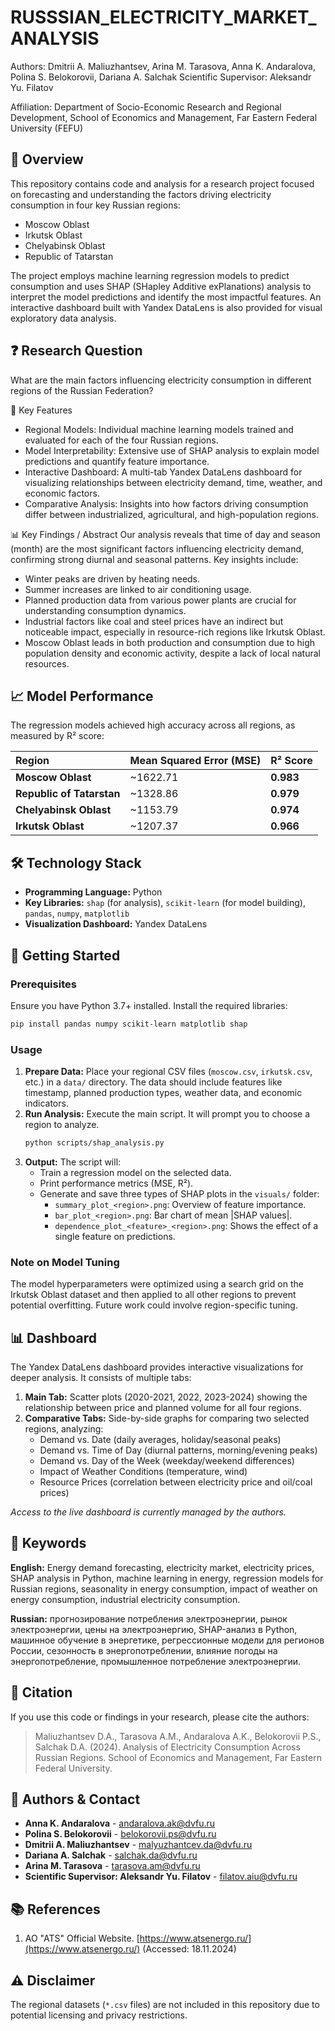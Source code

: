 # RUSSSIAN_ELECTRICITY_MARKET_ANALYSIS


Authors: Dmitrii A. Maliuzhantsev, Arina M. Tarasova, Anna K. Andaralova, Polina S. Belokorovii, Dariana A. Salchak
Scientific Supervisor: Aleksandr Yu. Filatov

Affiliation: Department of Socio-Economic Research and Regional Development, School of Economics and Management, Far Eastern Federal University (FEFU)

## 📜 Overview
This repository contains code and analysis for a research project focused on forecasting and understanding the factors driving electricity consumption in four key Russian regions:

* Moscow Oblast
* Irkutsk Oblast
* Chelyabinsk Oblast
* Republic of Tatarstan

The project employs machine learning regression models to predict consumption and uses SHAP (SHapley Additive exPlanations) analysis to interpret the model predictions and identify the most impactful features. An interactive dashboard built with Yandex DataLens is also provided for visual exploratory data analysis.

## ❓ Research Question
What are the main factors influencing electricity consumption in different regions of the Russian Federation?

🚀 Key Features
* Regional Models: Individual machine learning models trained and evaluated for each of the four Russian regions.
* Model Interpretability: Extensive use of SHAP analysis to explain model predictions and quantify feature importance.
* Interactive Dashboard: A multi-tab Yandex DataLens dashboard for visualizing relationships between electricity demand, time, weather, and economic factors.
* Comparative Analysis: Insights into how factors driving consumption differ between industrialized, agricultural, and high-population regions.

📊 Key Findings / Abstract
Our analysis reveals that time of day and season (month) are the most significant factors influencing electricity demand, confirming strong diurnal and seasonal patterns. Key insights include:
* Winter peaks are driven by heating needs.
* Summer increases are linked to air conditioning usage.
* Planned production data from various power plants are crucial for understanding consumption dynamics.
* Industrial factors like coal and steel prices have an indirect but noticeable impact, especially in resource-rich regions like Irkutsk Oblast.
* Moscow Oblast leads in both production and consumption due to high population density and economic activity, despite a lack of local natural resources.

## 📈 Model Performance

The regression models achieved high accuracy across all regions, as measured by R² score:

| Region | Mean Squared Error (MSE) | R² Score |
| :--- | :--- | :--- |
| **Moscow Oblast** | ~1622.71 | **0.983** |
| **Republic of Tatarstan** | ~1328.86 | **0.979** |
| **Chelyabinsk Oblast** | ~1153.79 | **0.974** |
| **Irkutsk Oblast** | ~1207.37 | **0.966** |

## 🛠️ Technology Stack

*   **Programming Language:** Python
*   **Key Libraries:** `shap` (for analysis), `scikit-learn` (for model building), `pandas`, `numpy`, `matplotlib`
*   **Visualization Dashboard:** Yandex DataLens

## 🚀 Getting Started

### Prerequisites

Ensure you have Python 3.7+ installed. Install the required libraries:

```bash
pip install pandas numpy scikit-learn matplotlib shap
```

### Usage

1.  **Prepare Data:** Place your regional CSV files (`moscow.csv`, `irkutsk.csv`, etc.) in a `data/` directory. The data should include features like timestamp, planned production types, weather data, and economic indicators.
2.  **Run Analysis:** Execute the main script. It will prompt you to choose a region to analyze.
    ```bash
    python scripts/shap_analysis.py
    ```
3.  **Output:** The script will:
    *   Train a regression model on the selected data.
    *   Print performance metrics (MSE, R²).
    *   Generate and save three types of SHAP plots in the `visuals/` folder:
        *   `summary_plot_<region>.png`: Overview of feature importance.
        *   `bar_plot_<region>.png`: Bar chart of mean |SHAP values|.
        *   `dependence_plot_<feature>_<region>.png`: Shows the effect of a single feature on predictions.

### Note on Model Tuning

The model hyperparameters were optimized using a search grid on the Irkutsk Oblast dataset and then applied to all other regions to prevent potential overfitting. Future work could involve region-specific tuning.

## 📊 Dashboard

The Yandex DataLens dashboard provides interactive visualizations for deeper analysis. It consists of multiple tabs:

1.  **Main Tab:** Scatter plots (2020-2021, 2022, 2023-2024) showing the relationship between price and planned volume for all four regions.
2.  **Comparative Tabs:** Side-by-side graphs for comparing two selected regions, analyzing:
    *   Demand vs. Date (daily averages, holiday/seasonal peaks)
    *   Demand vs. Time of Day (diurnal patterns, morning/evening peaks)
    *   Demand vs. Day of the Week (weekday/weekend differences)
    *   Impact of Weather Conditions (temperature, wind)
    *   Resource Prices (correlation between electricity price and oil/coal prices)

*Access to the live dashboard is currently managed by the authors.*

## 🔑 Keywords

**English:** Energy demand forecasting, electricity market, electricity prices, SHAP analysis in Python, machine learning in energy, regression models for Russian regions, seasonality in energy consumption, impact of weather on energy consumption, industrial electricity consumption.

**Russian:** прогнозирование потребления электроэнергии, рынок электроэнергии, цены на электроэнергию, SHAP-анализ в Python, машинное обучение в энергетике, регрессионные модели для регионов России, сезонность в энергопотреблении, влияние погоды на энергопотребление, промышленное потребление электроэнергии.

## 📄 Citation

If you use this code or findings in your research, please cite the authors:
> Maliuzhantsev D.A., Tarasova A.M., Andaralova A.K., Belokorovii P.S., Salchak D.A. (2024). Analysis of Electricity Consumption Across Russian Regions. School of Economics and Management, Far Eastern Federal University.

## 👥 Authors & Contact

*   **Anna K. Andaralova** - andaralova.ak@dvfu.ru
*   **Polina S. Belokorovii** - belokorovii.ps@dvfu.ru
*   **Dmitrii A. Maliuzhantsev** - malyuzhantcev.da@dvfu.ru
*   **Dariana A. Salchak** - salchak.da@dvfu.ru
*   **Arina M. Tarasova** - tarasova.am@dvfu.ru
*   **Scientific Supervisor: Aleksandr Yu. Filatov** - filatov.aiu@dvfu.ru

## 📚 References

1.  AO "ATS" Official Website. [https://www.atsenergo.ru/](https://www.atsenergo.ru/) (Accessed: 18.11.2024)

## ⚠️ Disclaimer

The regional datasets (`*.csv` files) are not included in this repository due to potential licensing and privacy restrictions. 

